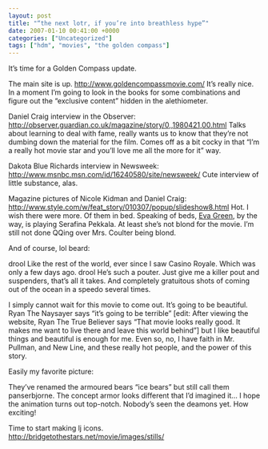 ```yaml
---
layout: post
title: "“the next lotr, if you’re into breathless hype”"
date: 2007-01-10 00:41:00 +0000
categories: ["Uncategorized"]
tags: ["hdm", "movies", "the golden compass"]
---
```


It’s time for a Golden Compass update.

The main site is up. http://www.goldencompassmovie.com/
It’s really nice. In a moment I’m going to look in the books for some combinations and figure out the “exclusive content” hidden in the alethiometer.

Daniel Craig interview in the Observer: http://observer.guardian.co.uk/magazine/story/0,,1980421,00.html
Talks about learning to deal with fame, really wants us to know that they’re not dumbing down the material for the film. Comes off as a bit cocky in that “I’m a really hot movie star and you’ll love me all the more for it” way.

Dakota Blue Richards interview in Newsweek: http://www.msnbc.msn.com/id/16240580/site/newsweek/
Cute interview of little substance, alas.

Magazine pictures of Nicole Kidman and Daniel Craig: http://www.style.com/w/feat_story/010307/popup/slideshow8.html
Hot. I wish there were more. Of them in bed.
Speaking of beds, [Eva Green](http://www.imdb.com/gallery/ss/0381061/Ss/0381061/r_14444_rV4.jpg.html?hint=nm0185819), by the way, is playing Serafina Pekkala. At least she’s not blond for the movie. I’m still not done QQing over Mrs. Coulter being blond.

And of course, lol beard:

drool
Like the rest of the world, ever since I saw Casino Royale. Which was only a few days ago.
drool
He’s such a pouter. Just give me a killer pout and suspenders, that’s all it takes. And completely gratuitous shots of coming out of the ocean in a speedo several times.

I simply cannot wait for this movie to come out. It’s going to be beautiful. Ryan The Naysayer says “it’s going to be terrible” [edit: After viewing the website, Ryan The True Believer says “That movie looks really good. It makes me want to live there and leave this world behind”] but I like beautiful things and beautiful is enough for me. Even so, no, I have faith in Mr. Pullman, and New Line, and these really hot people, and the power of this story.

Easily my favorite picture:

They’ve renamed the armoured bears “ice bears” but still call them panserbjorne. The concept armor looks different that I’d imagined it… I hope the animation turns out top-notch. Nobody’s seen the deamons yet. How exciting!

Time to start making lj icons. http://bridgetothestars.net/movie/images/stills/
